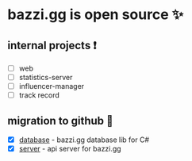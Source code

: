 # bazzi.gg is open source ✨

## internal projects ❗
- [ ] web
- [ ] statistics-server
- [ ] influencer-manager
- [ ] track record

## migration to github 🎉
- [X] [database](https://github.com/bazzi-gg/database) - bazzi.gg database lib for C#
- [X] [server](https://github.com/bazzi-gg/server) - api server for bazzi.gg
